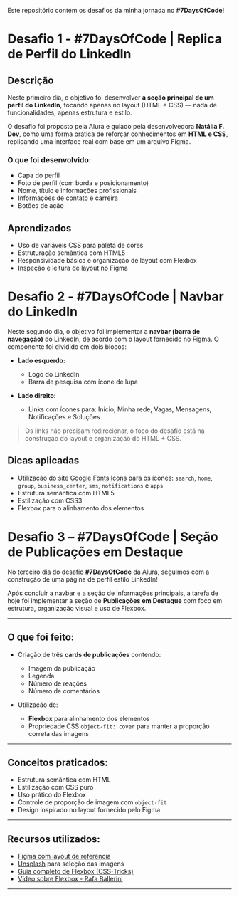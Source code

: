Este repositório contém os desafios da minha jornada no **#7DaysOfCode**!

# Desafio 1 - #7DaysOfCode | Replica de Perfil do LinkedIn

## Descrição

Neste primeiro dia, o objetivo foi desenvolver **a seção principal de um perfil do LinkedIn**, focando apenas no layout (HTML e CSS) — nada de funcionalidades, apenas estrutura e estilo.

O desafio foi proposto pela Alura e guiado pela desenvolvedora **Natália F. Dev**, como uma forma prática de reforçar conhecimentos em **HTML e CSS**, replicando uma interface real com base em um arquivo Figma.

### O que foi desenvolvido:

- Capa do perfil
- Foto de perfil (com borda e posicionamento)
- Nome, título e informações profissionais
- Informações de contato e carreira
- Botões de ação

## Aprendizados

- Uso de variáveis CSS para paleta de cores
- Estruturação semântica com HTML5
- Responsividade básica e organização de layout com Flexbox
- Inspeção e leitura de layout no Figma


# Desafio 2 - #7DaysOfCode | Navbar do LinkedIn

Neste segundo dia, o objetivo foi implementar a **navbar (barra de navegação)** do LinkedIn, de acordo com o layout fornecido no Figma. O componente foi dividido em dois blocos:

- **Lado esquerdo:** 
  - Logo do LinkedIn
  - Barra de pesquisa com ícone de lupa

- **Lado direito:** 
  - Links com ícones para: Início, Minha rede, Vagas, Mensagens, Notificações e Soluções

> Os links não precisam redirecionar, o foco do desafio está na construção do layout e organização do HTML + CSS.

## Dicas aplicadas

- Utilização do site [Google Fonts Icons](https://fonts.google.com/icons) para os ícones: `search`, `home`, `group`, `business_center`, `sms`, `notifications` e `apps`
- Estrutura semântica com HTML5
- Estilização com CSS3
- Flexbox para o alinhamento dos elementos


# Desafio 3 – #7DaysOfCode | Seção de Publicações em Destaque

No terceiro dia do desafio **#7DaysOfCode** da Alura, seguimos com a construção de uma página de perfil estilo LinkedIn!

Após concluir a navbar e a seção de informações principais, a tarefa de hoje foi implementar a seção de **Publicações em Destaque** com foco em estrutura, organização visual e uso de Flexbox.

---

## O que foi feito:

- Criação de três **cards de publicações** contendo:
  - Imagem da publicação
  - Legenda
  - Número de reações
  - Número de comentários

- Utilização de:
  - **Flexbox** para alinhamento dos elementos
  - Propriedade CSS `object-fit: cover` para manter a proporção correta das imagens

---

## Conceitos praticados:

- Estrutura semântica com HTML
- Estilização com CSS puro
- Uso prático do Flexbox
- Controle de proporção de imagem com `object-fit`
- Design inspirado no layout fornecido pelo Figma

---

## Recursos utilizados:

- [Figma com layout de referência](https://www.figma.com/)
- [Unsplash](https://unsplash.com/) para seleção das imagens
- [Guia completo de Flexbox (CSS-Tricks)](https://css-tricks.com/snippets/css/a-guide-to-flexbox/)
- [Vídeo sobre Flexbox - Rafa Ballerini](https://www.youtube.com/watch?v=KbjLtEgmzO8)

---


